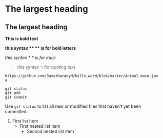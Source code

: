 # The largest heading


## The largest heading
**This is bold text**

**this syntax ** ** is for bold letters**

*this syntax * * is for italic*
>this syntax > for quoting text

`https://github.com/BavatharanyM/hello_word/blob/master/Animal_main.java`

```
git status
git add
git commit
```

Use `git status` to list all new or modified files that haven't yet been committed.

1. First list item
   - First nested list item
     - Second nested list item                                                                          '
